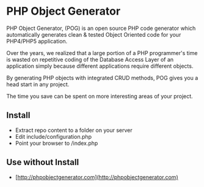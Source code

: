 # PHP Object Generator

PHP Object Generator, (POG) is an open source PHP code generator which automatically generates 
clean & tested Object Oriented code for your PHP4/PHP5 application. 

Over the years, we realized that a large portion of a PHP programmer's time is wasted on 
repetitive coding of the Database Access Layer of an application simply because 
different applications require different objects. 

By generating PHP objects with integrated CRUD methods, POG gives you a head start in any project. 

The time you save can be spent on more interesting areas of your project.

## Install
* Extract repo content to a folder on your server
* Edit include/configuration.php
* Point your browser to /index.php


## Use without Install
* [http://phpobjectgenerator.com](http://phpobjectgenerator.com)

